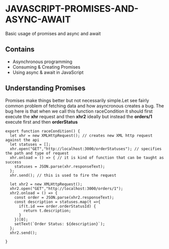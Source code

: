 # JAVASCRIPT-PROMISES-AND-ASYNC-AWAIT
Basic usage of promises and async and await

## Contains
- Asynchronous programming
- Consuming & Creating Promises
- Using async & await in JavaScript


## Understanding Promises
Promises make things better but not necessarily simple.Let see fairly common problem of fetching data and how asyncronous creates a bug. The bug here is that when we call this function raceCondition it should first execute the **xhr** request and then **xhr2** ideally but instead the **orders/1** execute first and then **orderStatus** 

```
export function raceCondition() {
  let xhr = new XMLHttpRequest(); // creates new XML http request against the api
  let statuses = [];
  xhr.open("GET","http://localhost:3000/orderStatuses"); // specifies the path and type of request
  xhr.onload = () => { // it is kind of function that can be taught as success
    statuses = JSON.parse(xhr.responseText);
  };
  xhr.send(); // this is used to fire the request
  
  let xhr2 = new XMLHttpRequest();
  xhr2.open("GET","http://localhost:3000/orders/1");
  xhr2.onload = () => {
    const order = JSON.parse(xhr2.responseText);
    const description = statuses.map(t =>{
      if(t.id === order.orderStatusId) {
        return t.description;
      }
    })[0];
    setText(`Order Status: ${description}`);
  };
  xhr2.send();  
  
}
```
